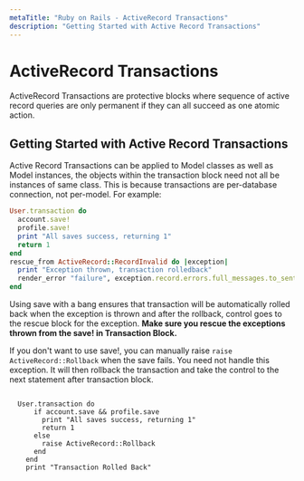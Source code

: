 ```yaml
---
metaTitle: "Ruby on Rails - ActiveRecord Transactions"
description: "Getting Started with Active Record Transactions"
---
```


# ActiveRecord Transactions


ActiveRecord Transactions are protective blocks where sequence of active record queries are only permanent if they can all succeed as one atomic action.



## Getting Started with Active Record Transactions


Active Record Transactions can be applied to Model classes as well as Model instances, the objects within the transaction block need not all be instances of same class. This is because transactions are per-database connection, not per-model. For example:

```ruby
User.transaction do
  account.save!
  profile.save!
  print "All saves success, returning 1"
  return 1
end
rescue_from ActiveRecord::RecordInvalid do |exception|
  print "Exception thrown, transaction rolledback"
  render_error "failure", exception.record.errors.full_messages.to_sentence
end

```

Using save with a bang ensures that transaction will be automatically rolled back when the exception is thrown and after the rollback, control goes to the rescue block for the exception. **Make sure you rescue the exceptions thrown from the save! in Transaction Block.**

If you don't want to use save!, you can manually raise `raise ActiveRecord::Rollback` when the save fails. You need not handle this exception. It will then rollback the transaction and take the control to the next statement after transaction block.

```

  User.transaction do
      if account.save && profile.save
        print "All saves success, returning 1"
        return 1
      else
        raise ActiveRecord::Rollback
      end
    end
    print "Transaction Rolled Back"

```

